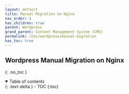 ```yaml
---
layout: default    
title: Manual Migration on Nginx
nav_order: 4
has_children: true
parent: Wordpress
grand_parent: Content Management System (CMS)
permalink: /cms/wordpress/manual-migration
has_toc: true
---
```


## Wordpress Manual Migration on Nginx
{: .no_toc } 

<details open markdown="block">
  <summary>
    Table of contents
  </summary>
  {: .text-delta }
- TOC
{:toc}
</details>
